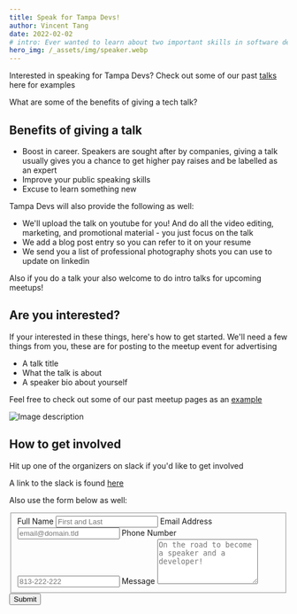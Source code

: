 ```yaml
---
title: Speak for Tampa Devs!
author: Vincent Tang
date: 2022-02-02
# intro: Ever wanted to learn about two important skills in software development? We presented this topic over at one of our sponsor companies, ReliaQuest!
hero_img: /_assets/img/speaker.webp
---
```


Interested in speaking for Tampa Devs? Check out some of our past [talks](https://tampadevs.com/talks) here for examples

What are some of the benefits of giving a tech talk?

## Benefits of giving a talk

- Boost in career. Speakers are sought after by companies, giving a talk usually gives you a chance to get higher pay raises and be labelled as an expert
- Improve your public speaking skills
- Excuse to learn something new

Tampa Devs will also provide the following as well:

- We'll upload the talk on youtube for you! And do all the video editing, marketing, and promotional material - you just focus on the talk
- We add a blog post entry so you can refer to it on your resume
- We send you a list of professional photography shots you can use to update on linkedin

Also if you do a talk your also welcome to do intro talks for upcoming meetups!

## Are you interested?

If your interested in these things, here's how to get started. We'll need a few things from you, these are for posting to the meetup event for advertising

- A talk title
- What the talk is about
- A speaker bio about yourself

Feel free to check out some of our past meetup pages as an [example](https://www.meetup.com/tampadevs/events/285107030/)

![Image description](/_assets/img/pages/talk1.webp)

## How to get involved

Hit up one of the organizers on slack if you'd like to get involved

A link to the slack is found [here](https://join.slack.com/t/tampa-devs/shared_invite/zt-veftezkg-kq~jFtC1FCz4o6suybMl5Q)

Also use the form below as well:

<form class="formspree" id="fs-frm" name="simple-contact-form" accept-charset="utf-8" action="https://formspree.io/f/xnqrqdqe" method="post">
  <fieldset id="fs-frm-inputs">
    <label for="full-name">Full Name</label>
    <input type="text" name="name" id="full-name" placeholder="First and Last" required="">
    <label for="email-address">Email Address</label>
    <input type="email" name="_replyto" id="email-address" placeholder="email@domain.tld" required="">
    <label for="phone-number">Phone Number</label>
    <input type="text" name="phone-number" id="phone-number" placeholder="813-222-222" required="">
    <label for="message">Message</label>
    <textarea rows="5" name="message" id="message" placeholder="On the road to become a speaker and a developer!" required=""></textarea>
    <input type="hidden" name="_subject" id="email-subject" value="Contact Form Submission">
  </fieldset>
  <input type="submit" value="Submit">
</form>